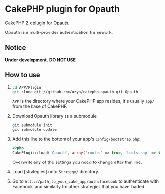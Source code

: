 CakePHP plugin for Opauth
=========================

CakePHP 2.x plugin for [Opauth](https://github.com/uzyn/opauth).

Opauth is a multi-provider authentication framework.

Notice
------
**Under development.**
**DO NOT USE**


How to use
----------
1. ```bash
   cd APP/Plugin
   git clone git://github.com/uzyn/cakephp-opauth.git Opauth
   ```
   `APP` is the directory where your CakePHP app resides, it's usually `app/` from the base of CakePHP.

2. Download Opauth library as a submodule
   ```bash
   git submodule init
   git submodule update
   ```

3. Add this line to the bottom of your app's `Config/bootstrap.php`:
   ```php
   <?php
   CakePlugin::load('Opauth', array('routes' => true, 'bootstrap' => true) );
   ```
   Overwrite any of the settings you need to change after that line.

4. Load [strategies] onto `Strategy/` directory.

5. Go to `http://path_to_your_cake_app/auth/facebook` to authenticate with Facebook, and similarly for other strategies that you have loaded.


